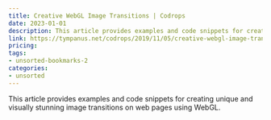 ```yaml
---
title: Creative WebGL Image Transitions | Codrops
date: 2023-01-01
description: This article provides examples and code snippets for creating unique and visually stunning image transitions on web pages using WebGL.
link: https://tympanus.net/codrops/2019/11/05/creative-webgl-image-transitions/
pricing: 
tags: 
- unsorted-bookmarks-2 
categories: 
- unsorted 
---
```


This article provides examples and code snippets for creating unique and visually stunning image transitions on web pages using WebGL.